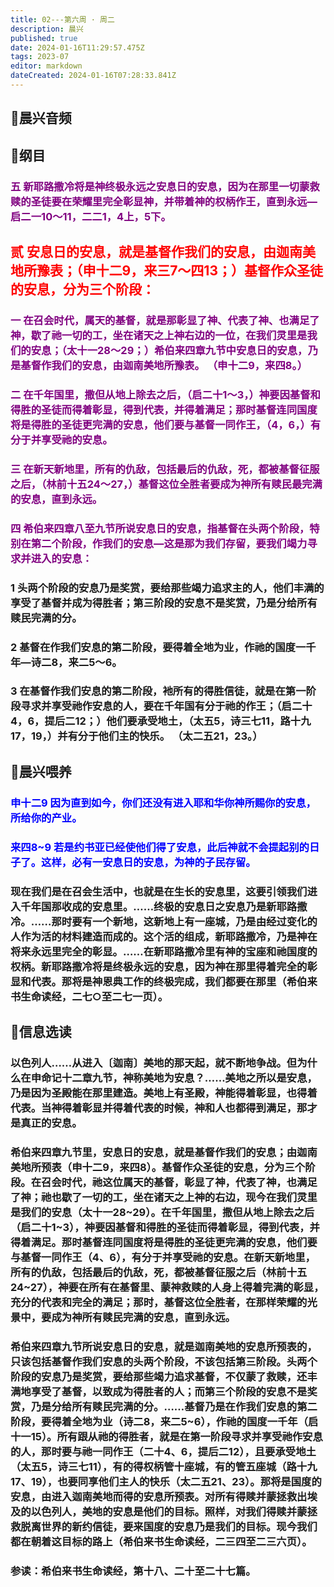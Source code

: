 ```yaml
---
title: 02---第六周 · 周二
description: 晨兴
published: true
date: 2024-01-16T11:29:57.475Z
tags: 2023-07
editor: markdown
dateCreated: 2024-01-16T07:28:33.841Z
---
```


## 🎵晨兴音频

## 📖纲目

### <font color=purple> 五 新耶路撒冷将是神终极永远之安息日的安息，因为在那里一切蒙救赎的圣徒要在荣耀里完全彰显神，并带着神的权柄作王，直到永远—启二一10～11，二二1，4上，5下。</font>

## <font color=red>贰 安息日的安息，就是基督作我们的安息，由迦南美地所豫表；（申十二9，来三7～四13；）基督作众圣徒的安息，分为三个阶段：</font>

### <font color=purple> 一 在召会时代，属天的基督，就是那彰显了神、代表了神、也满足了神，歇了祂一切的工，坐在诸天之上神右边的一位，在我们灵里是我们的安息；（太十一28～29；）希伯来四章九节中安息日的安息，乃是基督作我们的安息，由迦南美地所豫表。 （申十二9，来四8。）</font>

### <font color=purple> 二 在千年国里，撒但从地上除去之后，（启二十1～3，）神要因基督和得胜的圣徒而得着彰显，得到代表，并得着满足；那时基督连同国度将是得胜的圣徒更完满的安息，他们要与基督一同作王，（4，6，）有分于并享受祂的安息。</font>

### <font color=purple> 三 在新天新地里，所有的仇敌，包括最后的仇敌，死，都被基督征服之后，（林前十五24～27，）基督这位全胜者要成为神所有赎民最完满的安息，直到永远。</font></font>

### <font color=purple> 四 希伯来四章八至九节所说安息日的安息，指基督在头两个阶段，特别在第二个阶段，作我们的安息—这是那为我们存留，要我们竭力寻求并进入的安息：</font>

### 1 头两个阶段的安息乃是奖赏，要给那些竭力追求主的人，他们丰满的享受了基督并成为得胜者；第三阶段的安息不是奖赏，乃是分给所有赎民完满的分。

### 2 基督在作我们安息的第二阶段，要得着全地为业，作祂的国度一千年—诗二8，来二5～6。

### 3 在基督作我们安息的第二阶段，衪所有的得胜信徒，就是在第一阶段寻求并享受祂作安息的人，要在千年国有分于祂的作王；（启二十4，6，提后二12；）他们要承受地土，（太五5，诗三七11，路十九17，19，）并有分于他们主的快乐。 （太二五21，23。）

## 📖晨兴喂养

### <font color=blue> 申十二9    因为直到如今，你们还没有进入耶和华你神所赐你的安息，所给你的产业。</font>

### <font color=blue> 来四8~9    若是约书亚已经使他们得了安息，此后神就不会提起别的日子了。这样，必有一安息日的安息，为神的子民存留。</font>

### 现在我们是在召会生活中，也就是在生长的安息里，这要引领我们进入千年国那收成的安息里。……终极的安息日之安息乃是新耶路撒冷。……那时要有一个新地，这新地上有一座城，乃是由经过变化的人作为活的材料建造而成的。这个活的组成，新耶路撒冷，乃是神在将来永远里完全的彰显。……在新耶路撒冷里有神的宝座和祂国度的权柄。新耶路撒冷将是终极永远的安息，因为神在那里得着完全的彰显和代表。那将是神恩典工作的终极完成，我们都要在那里（希伯来书生命读经，二七○至二七一页）。

## 📖信息选读

### 以色列人……从进入〔迦南〕美地的那天起，就不断地争战。但为什么在申命记十二章九节，神称美地为安息？……美地之所以是安息，乃是因为圣殿能在那里建造。美地上有圣殿，神能得着彰显，也得着代表。当神得着彰显并得着代表的时候，神和人也都得到满足，那才是真正的安息。

### 希伯来四章九节里，安息日的安息，就是基督作我们的安息；由迦南美地所预表（申十二9，来四8）。基督作众圣徒的安息，分为三个阶段。在召会时代，祂这位属天的基督，彰显了神，代表了神，也满足了神；祂也歇了一切的工，坐在诸天之上神的右边，现今在我们灵里是我们的安息（太十一28~29）。在千年国里，撒但从地上除去之后（启二十1~3），神要因基督和得胜的圣徒而得着彰显，得到代表，并得着满足。那时基督连同国度将是得胜的圣徒更完满的安息，他们要与基督一同作王（4、6），有分于并享受祂的安息。在新天新地里，所有的仇敌，包括最后的仇敌，死，都被基督征服之后（林前十五24~27），神要在所有在基督里、蒙神救赎的人身上得着完满的彰显，充分的代表和完全的满足；那时，基督这位全胜者，在那样荣耀的光景中，要成为神所有赎民完满的安息，直到永远。

### 希伯来四章九节所说安息日的安息，就是迦南美地的安息所预表的，只该包括基督作我们安息的头两个阶段，不该包括第三阶段。头两个阶段的安息乃是奖赏，要给那些竭力追求基督，不仅蒙了救赎，还丰满地享受了基督，以致成为得胜者的人；而第三个阶段的安息不是奖赏，乃是分给所有赎民完满的分。……基督乃是在作我们安息的第二阶段，要得着全地为业（诗二8，来二5~6），作祂的国度一千年（启十一15）。所有跟从祂的得胜者，就是在第一阶段寻求并享受祂作安息的人，那时要与祂一同作王（二十4、6，提后二12），且要承受地土（太五5，诗三七11），有的得权柄管十座城，有的管五座城（路十九17、19），也要同享他们主人的快乐（太二五21、23）。那将是国度的安息，由进入迦南美地而得的安息所预表。对所有得赎并蒙拯救出埃及的以色列人，美地的安息是他们的目标。照样，对我们得赎并蒙拯救脱离世界的新约信徒，要来国度的安息乃是我们的目标。现今我们都在朝着这目标的路上（希伯来书生命读经，二三四至二三六页）。

### 参读：希伯来书生命读经，第十八、二十至二十七篇。
<!-- Google tag (gtag.js) -->
<script async src="https://www.googletagmanager.com/gtag/js?id=G-1P8709Z16T"></script>
<script>
  window.dataLayer = window.dataLayer || [];
  function gtag(){dataLayer.push(arguments);}
  gtag('js', new Date());

  gtag('config', 'G-1P8709Z16T');
</script>